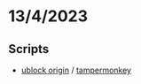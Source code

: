 # 13/4/2023
## Scripts
- <a href="https://subscribe.adblockplus.org/?location=https://raw.githubusercontent.com/ledoxmedox/hide-mal-score/master/ublock/filter.txt&amp;title=hide-mal-rating" rel="nofollow">ublock origin</a> / <a href="https://github.com/ledoxmedox/hide-mal-score/raw/master/tampermonkey/download.user.js" rel="nofollow">tampermonkey</a>
